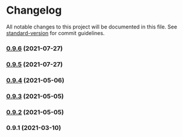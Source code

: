# Changelog

All notable changes to this project will be documented in this file. See [standard-version](https://github.com/conventional-changelog/standard-version) for commit guidelines.

### [0.9.6](https://github.com/ar-insoft/zlecenie-produkcyjne-harmonogram/compare/v0.9.5...v0.9.6) (2021-07-27)

### [0.9.5](https://github.com/ar-insoft/zlecenie-produkcyjne-harmonogram/compare/v0.9.4...v0.9.5) (2021-07-27)

### [0.9.4](https://github.com/ar-insoft/zlecenie-produkcyjne-harmonogram/compare/v0.9.3...v0.9.4) (2021-05-06)

### [0.9.3](https://github.com/ar-insoft/zlecenie-produkcyjne-harmonogram/compare/v0.9.2...v0.9.3) (2021-05-05)

### [0.9.2](https://github.com/ar-insoft/zlecenie-produkcyjne-harmonogram/compare/v0.9.1...v0.9.2) (2021-05-05)

### 0.9.1 (2021-03-10)
